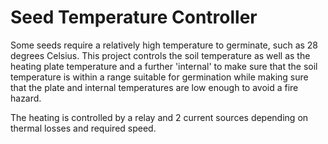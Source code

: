 # Seed Temperature Controller

Some seeds require a relatively high temperature to germinate, such as 28 
degrees Celsius.  This project controls the soil temperature as well as the
heating plate temperature and a further 'internal' to make sure that the 
soil temperature is within a range suitable for germination while making sure that
the plate and internal temperatures are low enough to avoid a fire hazard. 

The heating is controlled by a relay and 2 current sources depending on thermal
losses and required speed. 